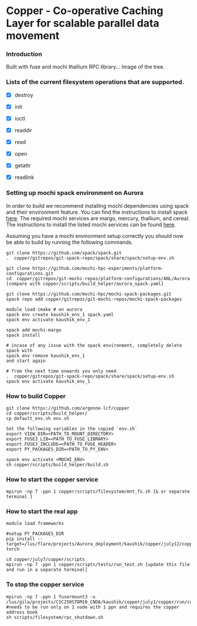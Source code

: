 # Copper - Co-operative Caching Layer for scalable parallel data movement 

### Introduction 

Built with fuse and mochi thallium RPC library... 
Image of the tree.


### Lists of the current filesystem operations that are supported.

- [x] destroy
- [x] init
- [x] ioctl
- [x] readdir
- [x] read
- [x] open
- [x] getattr
- [x] readlink


### Setting up mochi spack environment on Aurora

In order to build we recommend installing mochi dependencies using spack and their environment feature. You can find the instructions to install spack [here](https://spack-tutorial.readthedocs.io/en/latest/tutorial_basics.html). The required mochi services are margo, mercury, thallium, and cereal. The instructions to install the listed mochi services can be found [here](https://mochi.readthedocs.io/en/latest/installing.html).

Assuming you have a mochi environment setup correctly you should now be able to build by running the following commands.

```
git clone https://github.com/spack/spack.git
.  copper/gitrepos/git-spack-repo/spack/share/spack/setup-env.sh 

git clone https://github.com/mochi-hpc-experiments/platform-configurations.git
cd  copper/gitrepos/git-mochi-repos/platform-configurations/ANL/Aurora 
[compare with copper/scripts/build_helper/aurora_spack.yaml]

git clone https://github.com/mochi-hpc/mochi-spack-packages.git
spack repo add copper/gitrepos/git-mochi-repos/mochi-spack-packages

module load cmake # on aurora
spack env create kaushik_env_1 spack.yaml 
spack env activate kaushik_env_1 

spack add mochi-margo
spack install

# incase of any issue with the spack environment, completely delete spack with 
spack env remove kaushik_env_1 
and start again

# from the next time onwards you only need 
.  copper/gitrepos/git-spack-repo/spack/share/spack/setup-env.sh 
spack env activate kaushik_env_1 
```

### How to build Copper
 
```
git clone https://github.com/argonne-lcf/copper  
cd copper/scripts/build_helper/
cp default_env.sh env.sh

Set the following variables in the copied `env.sh`
export VIEW_DIR=<PATH_TO_MOUNT_DIRECTORY>
export FUSE3_LIB=<PATH_TO_FUSE_LIBRARY>
export FUSE3_INCLUDE=<PATH_TO_FUSE_HEADER>
export PY_PACKAGES_DIR=<PATH_TO_PY_ENV>

spack env activate <MOCHI_ENV>
sh copper/scripts/build_helper/build.sh
```

### How to start the copper service

```
mpirun -np 7 -ppn 1 copper/scripts/filesystem/mnt_fs.sh [& or separate terminal ]
```

### How to start the real app

```
module load frameworks 

#setup PY_PACKAGES_DIR
pip install --target=/lus/flare/projects/Aurora_deployment/kaushik/copper/july12/copper/run/copper_conda_env torch 

cd copper/july7/copper/scripts
mpirun -np 7 -ppn 1 copper/scripts/tests/run_test.sh [update this file and run in a separate terminal]
```

### To stop the copper service

```
mpirun -np 7 -ppn 1 fusermount3 -u /lus/gila/projects/CSC250STDM10_CNDA/kaushik/copper/july1/copper/run/cu_fuse_view
#needs to be run only on 1 node with 1 ppn and requires the copper address book
sh scripts/filesystem/rpc_shutdown.sh
```
